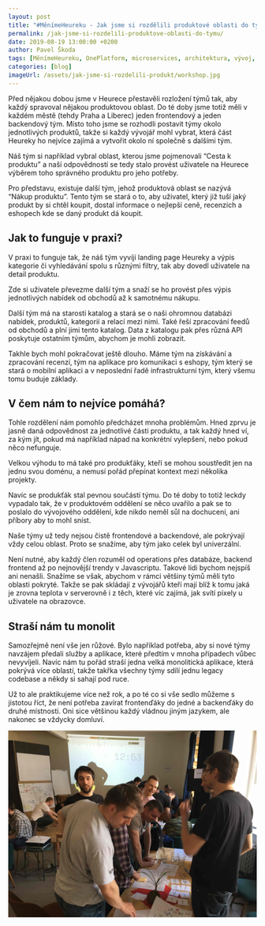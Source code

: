 ```yaml
---
layout: post
title: "#MěnímeHeureku - Jak jsme si rozdělili produktové oblasti do týmů?"
permalink: /jak-jsme-si-rozdelili-produktove-oblasti-do-tymu/
date: 2019-08-19 13:00:00 +0200
author: Pavel Škoda
tags: [MěnímeHeureku, OnePlatform, microservices, architektura, vývoj, produkt]
categories: [blog]
imageUrl: /assets/jak-jsme-si-rozdelili-produkt/workshop.jpg
---
```

Před nějakou dobou jsme v Heurece přestavěli rozložení týmů tak, aby každý spravoval nějakou produktovou oblast. Do té doby jsme totiž měli v každém městě (tehdy Praha a Liberec) jeden frontendový a jeden backendový tým. Místo toho jsme se rozhodli postavit týmy okolo jednotlivých produktů, takže si každý vývojář mohl vybrat, která část Heureky ho nejvíce zajímá a vytvořit okolo ní společně s dalšími tým.

Náš tým si například vybral oblast, kterou jsme pojmenovali “Cesta k produktu” a naší odpovědností se tedy stalo provést uživatele na Heurece výběrem toho správného produktu pro jeho potřeby.

Pro představu, existuje další tým, jehož produktová oblast se nazývá “Nákup produktu”. Tento tým se stará o to, aby uživatel, který již tuší jaký produkt by si chtěl koupit, dostal informace o nejlepší ceně, recenzích a eshopech kde se daný produkt dá koupit.


## Jak to funguje v praxi?

V praxi to funguje tak, že náš tým vyvíjí landing page Heureky a výpis kategorie či vyhledávání spolu s různými filtry, tak aby dovedl uživatele na detail produktu.

Zde si uživatele převezme další tým a snaží se ho provést přes výpis jednotlivých nabídek od obchodů až k samotnému nákupu.

Další tým má na starosti katalog a stará se o naši ohromnou databázi nabídek, produktů, kategorií a relací mezi nimi. Také řeší zpracování feedů od obchodů a plní jimi tento katalog. Data z katalogu pak přes různá API poskytuje ostatním týmům, abychom je mohli zobrazit.

Takhle bych mohl pokračovat ještě dlouho. Máme tým na získávání a zpracování recenzí, tým na aplikace pro komunikaci s eshopy, tým který se stará o mobilní aplikaci a v neposlední řadě infrastrukturní tým, který všemu tomu buduje základy.


## V čem nám to nejvíce pomáhá?

Tohle rozdělení nám pomohlo předcházet mnoha problémům. Hned zprvu je jasně daná odpovědnost za jednotlivé části produktu, a tak každý hned ví, za kým jít, pokud má například nápad na konkrétní vylepšení, nebo pokud něco nefunguje.

Velkou výhodu to má také pro produkťáky, kteří se mohou soustředit jen na jednu svou doménu, a nemusí pořád přepínat kontext mezi několika projekty.

Navíc se produkťák stal pevnou součástí týmu. Do té doby to totiž leckdy vypadalo tak, že v produktovém oddělení se něco uvařilo a pak se to poslalo do vývojového oddělení, kde nikdo neměl sůl na dochucení, ani příbory aby to mohl sníst.

Naše týmy už tedy nejsou čistě frontendové a backendové, ale pokrývají vždy celou oblast. Proto se snažíme, aby tým jako celek byl univerzální.

Není nutné, aby každý člen rozuměl od operations přes databáze, backend frontend až po nejnovější trendy v Javascriptu. Takové lidi bychom nejspíš ani nenašli. Snažíme se však, abychom v rámci většiny týmů měli tyto oblasti pokryté. Takže se pak skládají z vývojářů kteří mají blíž k tomu jaká je zrovna teplota v serverovně i z těch, které víc zajímá, jak svítí pixely u uživatele na obrazovce.


## Straší nám tu monolit

Samozřejmě není vše jen růžové. Bylo například potřeba, aby si nové týmy navzájem předali služby a aplikace, které předtím v mnoha případech vůbec nevyvíjeli. Navíc nám tu pořád straší jedna velká monolitická aplikace, která pokrývá více oblastí, takže takřka všechny týmy sdílí jednu legacy codebase a někdy si sahají pod ruce.

Už to ale praktikujeme více než rok, a po té co si vše sedlo můžeme s jistotou říct, že není potřeba zavírat frontenďáky do jedné a backenďáky do druhé místnosti. Oni sice většinou každý vládnou jiným jazykem, ale nakonec se vždycky domluví.

![Workshop, Liberec 2018](/assets/jak-jsme-si-rozdelili-produkt/workshop.jpg)